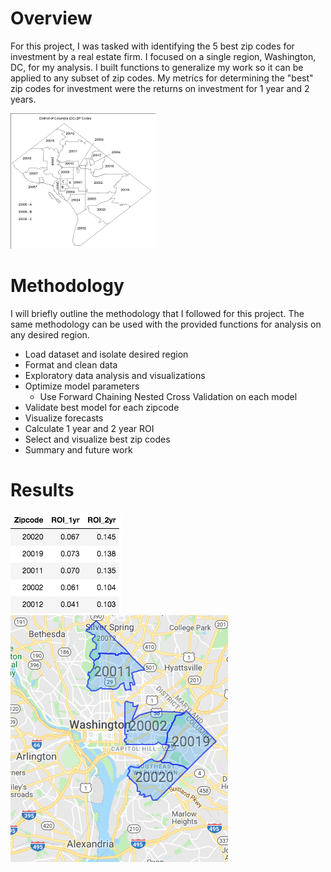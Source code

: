 # Overview

For this project, I was tasked with identifying the 5 best zip codes for investment by a real estate firm. I focused on a single region, Washington, DC, for my analysis. I built functions to generalize my work so it can be applied to any subset of zip codes. My metrics for determining the "best" zip codes for investment were the returns on investment for 1 year and 2 years. 

<img src='images\dc_map.png'>

# Methodology 

<h ref='DC_Zipcode_Analysis.ipynb'>

I will briefly outline the methodology that I followed for this project. The same methodology can be used with the provided functions for analysis on any desired region. 

* Load dataset and isolate desired region
* Format and clean data
* Exploratory data analysis and visualizations
* Optimize model parameters
    * Use Forward Chaining Nested Cross Validation on each model
* Validate best model for each zipcode
* Visualize forecasts
* Calculate 1 year and 2 year ROI
* Select and visualize best zip codes
* Summary and future work

# Results

<img src='images\best_roi_results.png'>

<img src='images\DC_best_zipcodes.png'>

